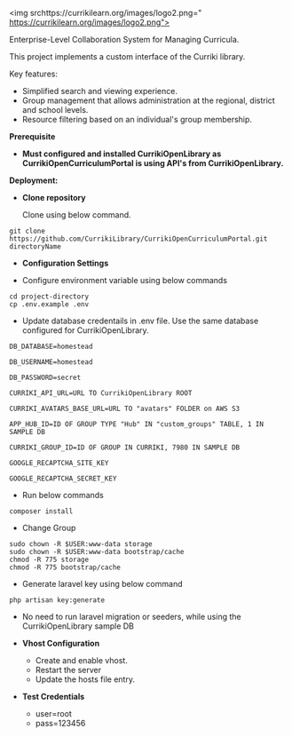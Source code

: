 <img srchttps://currikilearn.org/images/logo2.png="
https://currikilearn.org/images/logo2.png">

Enterprise-Level Collaboration System for Managing Curricula.

This project implements a custom interface of the Curriki library.

Key features:

- Simplified search and viewing experience.
- Group management that allows administration at the regional, district and school levels.
- Resource filtering based on an individual's group membership.

**Prerequisite**

- **Must configured and installed CurrikiOpenLibrary as CurrikiOpenCurriculumPortal is using API's from CurrikiOpenLibrary.**

**Deployment:**

  

- **Clone repository**

    Clone using below command.

```
git clone https://github.com/CurrikiLibrary/CurrikiOpenCurriculumPortal.git directoryName
```



- **Configuration Settings**

  

- Configure environment variable using below commands

```
cd project-directory
cp .env.example .env
```

- Update database credentails in .env file. Use the same database configured for CurrikiOpenLibrary.

```
DB_DATABASE=homestead

DB_USERNAME=homestead

DB_PASSWORD=secret

CURRIKI_API_URL=URL TO CurrikiOpenLibrary ROOT

CURRIKI_AVATARS_BASE_URL=URL TO "avatars" FOLDER on AWS S3

APP_HUB_ID=ID OF GROUP TYPE "Hub" IN "custom_groups" TABLE, 1 IN SAMPLE DB

CURRIKI_GROUP_ID=ID OF GROUP IN CURRIKI, 7980 IN SAMPLE DB

GOOGLE_RECAPTCHA_SITE_KEY

GOOGLE_RECAPTCHA_SECRET_KEY
```

- Run below commands

```
composer install
```

- Change Group

```
sudo chown -R $USER:www-data storage
sudo chown -R $USER:www-data bootstrap/cache
chmod -R 775 storage
chmod -R 775 bootstrap/cache
```

- Generate laravel key using below command

```
php artisan key:generate
```

- No need to run laravel migration or seeders, while using the CurrikiOpenLibrary sample DB

- **Vhost Configuration**
    - Create and enable vhost.
    - Restart the server
    - Update the hosts file entry.


- **Test Credentials**
    - user=root
    - pass=123456
